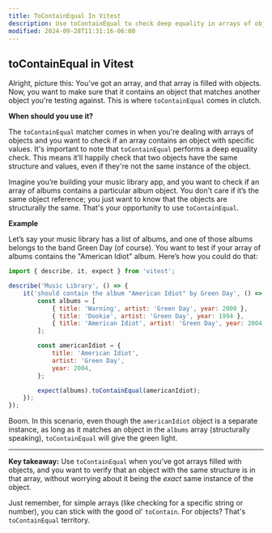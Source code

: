 ```yaml
---
title: ToContainEqual In Vitest
description: Use toContainEqual to check deep equality in arrays of objects.
modified: 2024-09-28T11:31:16-06:00
---
```


## toContainEqual in Vitest

Alright, picture this: You've got an array, and that array is filled with objects. Now, you want to make sure that it contains an object that matches another object you're testing against. This is where `toContainEqual` comes in clutch.

**When should you use it?**

The `toContainEqual` matcher comes in when you're dealing with arrays of objects and you want to check if an array contains an object with specific values. It's important to note that `toContainEqual` performs a deep equality check. This means it’ll happily check that two objects have the same structure and values, even if they're not the same instance of the object.

Imagine you’re building your music library app, and you want to check if an array of albums contains a particular album object. You don't care if it’s the same object reference; you just want to know that the objects are structurally the same. That's your opportunity to use `toContainEqual`.

**Example**

Let’s say your music library has a list of albums, and one of those albums belongs to the band Green Day (of course). You want to test if your array of albums contains the "American Idiot" album. Here’s how you could do that:

```javascript
import { describe, it, expect } from 'vitest';

describe('Music Library', () => {
	it('should contain the album "American Idiot" by Green Day', () => {
		const albums = [
			{ title: 'Warning', artist: 'Green Day', year: 2000 },
			{ title: 'Dookie', artist: 'Green Day', year: 1994 },
			{ title: 'American Idiot', artist: 'Green Day', year: 2004 },
		];

		const americanIdiot = {
			title: 'American Idiot',
			artist: 'Green Day',
			year: 2004,
		};

		expect(albums).toContainEqual(americanIdiot);
	});
});
```

Boom. In this scenario, even though the `americanIdiot` object is a separate instance, as long as it matches an object in the `albums` array (structurally speaking), `toContainEqual` will give the green light.

---

**Key takeaway:** Use `toContainEqual` when you’ve got arrays filled with objects, and you want to verify that an object with the same structure is in that array, without worrying about it being the _exact_ same instance of the object.

Just remember, for simple arrays (like checking for a specific string or number), you can stick with the good ol' `toContain`. For objects? That's `toContainEqual` territory.

```ts

```
